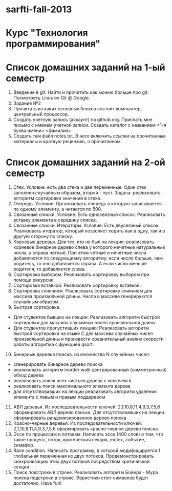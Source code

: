sarfti-fall-2013
================

Курс "Технология программирования"
==================================

Список домашних заданий на 1-ый семестр
==================================
1. Введение в git. Найти и прочитать как можно больше про git. Посмотреть Linus on Git @ Google.
2. Задание №2
 1. Прочитать из каких основных блоков состоит компьютер, центральный процессор.
 2. Создать учетную запись (аккаунт) на github.org. Прислать мне письмо с именем учетной записи. Создать каталог с названием \<1-я буква имени> <фамилия> <!--/task_2--> 
 3. Создать там файл notes.txt. В него включить ссылки на прочитанные материалы и краткую рецензию, о прочитанном.

Список домашних заданий на 2-ой семестр
==================================
1. Стек. Условие: есть два стека и две переменные. Один стек заполнен случайным образом, второй - пуст. Задача: реализовать алгоритм сортировки значений в стеке.
2. Очередь. Условие: Организовать очередь в которую записывается по одному элементу, а читается по 500.
3. Связанные списки. Условие: Есть односвязный список. Реализовать вставку элемента в середину списка.
4. Связанные списки. Итераторы. Условие: Есть двусвязный список. Реализовать итератор, который позволяет ходить как в одну, так и в другую сторону по списку.
5. Корневые деревья. Для тех, кто не был на лекции: реализовать корневое бинарное дерево слева у которого нечетные натуральные числа, а справа четные. При этом четные и нечетные числа добавляются по следующиему алгоритму: если число больше, чем родитель, то оно добавляется справа. А если число меньше родителя, то добавляется слева.
6. Сортировка выбором. Реализовать сортировку выбором при помощи рекурсии.
7. Сортировка вставкой. Реализовать сортировку вставкой.
8. Сортировка слиянием. Реализовать сортировку слиянием для массива произвольной длины. Числа в массиве генерируются случайным образом.
9. Быстрая сортировка.
  - Для студентов бывших на лекции: Реализовать алгоритм быстрой сортировки для массива случайных чисел произвольной длины.
  - Для студентов пропустивших лекцию: Реализовать алгоритм быстрой сортировки на языке C для массива случайных чисел произвольной длины и произвести сравнительный анализ скорости работы алгоритма с функцией qsort.
10. Бинарные деревья поиска. из множества N случайных чисел:
  - сгенерировать бинарное дерево поиска
  - реализовать алгоритм inorder walk центрированный (симметричный) обход дерева
  - реализовать поиск всех листьев дерева с колючем k
  - реализовать поиск максимального элемента дерева
  - для отсутствовавших на лекции реализовать алгоритм удаления элемента с левым и правым поддеревом
11. АВЛ деревья. Из последовательности ключей: 2,1,10,8,11,4,9,3,7,5,6 сформировать АВЛ дерево поиска. Для отсутствовавших на лекции сформировать рандомизированное дерево поиска.
12. Красно-черные деревья. Из последовательности ключей: 2,1,10,8,11,4,9,3,7,5,6 сформировать красно-черное дерево поиска.
13. Эссе по процессам и потокам. Написать эссе (400 слов) о том, что такое процесс, поток, критическая секция, mutex, событие, семафор.
14. Race condition. Написать программу, в которой модифицируется 1 глобальная переменная из двух потоков. Продемонстрировать синхронизацию этих двух потоков посредством критической секции.
15. Поиск подстроки в строке. Реализовать алгоритм Бойера - Мура поиска подстроки в строке. Эвристики стоп-символов будет достаточно.
Have fun!
